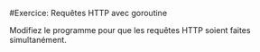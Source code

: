 #Exercice: Requêtes HTTP avec goroutine

Modifiez le programme pour que les requêtes HTTP soient faites simultanément.
